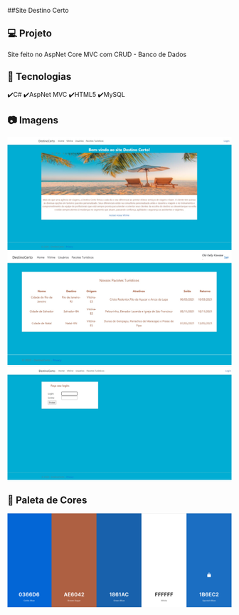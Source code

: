 ##Site Destino Certo

## 💻 Projeto
Site feito no AspNet Core MVC com CRUD - Banco de Dados
## :rocket: Tecnologias
✔️C#
✔️AspNet MVC
✔️HTML5
✔️MySQL

## :camera: Imagens
![IMG1](Imagem_das_páginas/Página1.jpg)
![IMG2](Imagem_das_páginas/Página2.jpg)
![IMG3](Imagem_das_páginas/Página3.jpg)

## :art: Paleta de Cores

![IMG4](Paleta.png)
